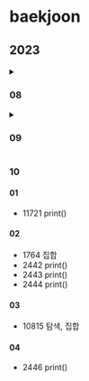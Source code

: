 # baekjoon

## 2023
<details>
 
<summary>
 
### 08  
</summary>

#### 24
 - 1002 원의 방정식
 - 1016 집합, 에라토스테네스의 체
#### 25
 - 1010 경우의 수
 - 1011 수열
#### 26
 - 1009 거듭제곱
 - 1012 재귀함수, 좌표평면
 - 1013 정규표현식
#### 27
 - 1019 수열, 거듭제곱, 경우의 수
 - 1021 데크, 최단거리
 - 1026 리스트
 - 1032 인덱스
#### 28
 - 1037 약수,인수분해
 - 1038 조합
#### 29
 - 1049 최솟값
 - 1052 이진수
 - 1057 올림
#### 30
 - 1059 구간
#### 31
 - 1065 등차수열, 집합
</details>

<details>
 
<summary>
 
### 09
</summary>

#### 01
 - 1068 트리탐색
 - 1069 백터
 - 1072 확률, 이분탐색
#### 02
 - 1074 재귀함수, 분할 정복
 - 2839 몫과 나머지
 - 11047 몫과 나머지
 - 11399 정렬
#### 03
 - 1075 나머지, 브루트포스 알고리즘
 - 1076 인덱스
 - 1081 수열, 거듭제곱, 경우의 수, 차집합
 - 10871 연산자
#### 04
 - 1085 최단거리, 좌표평면
#### 05
 - 10171 print()
 - 10172 print()
#### 06
 - 2439 print()
 - 2753 나머지
#### 07
 - 8393 수열
#### 08
 - 2588 사칙연산
 - 2741 반복문
 - 2742 반복문
 - 10950 사칙연산
#### 09
 - 10951 사칙연산
 - 10952 사칙연산
 - 10953 사칙연산
#### 10
 - 10818 최대최소
 - 11021 사칙연산
 - 11022 사칙연산
#### 11
 - 2558 사칙연산
 - 15552 사칙연산
#### 12
 - 11720 사칙연산
#### 13
 - 2562 최댓값
#### 14
 - 2750 정렬
 - 2751 정렬
#### 15
 - 10926 print()
 - 10872 순열
#### 16
 - 4344 평균
#### 17
 - 10870 피보나치 수열
#### 18
 - 2440 print()
#### 19
 - 2441 print()
#### 20
 - 25083 print()
#### 21
 - 3003 사칙연산
#### 22
 - 11726 피보나치 수열
#### 23
 - 10250 배열
#### 24
 - 10757 사칙연산
#### 25
 - 11729 재귀함수, 하노이탑
#### 26
 - 2748 피보나치 수열
#### 27
 - 2164 데크
#### 28
 - 1934 최소공배수, 유클리드 호제법
#### 29
 - 11719 print()
#### 30
 - 15651 백트래킹, 중복순열
 - 15652 백트래킹, 중복조합
</details>

<summary>

 ### 10
</summary>

#### 01
 - 11721 print()
#### 02
 - 1764 집합
 - 2442 print()
 - 2443 print()
 - 2444 print()
#### 03
 - 10815 탐색, 집합
#### 04
 - 2446 print()
